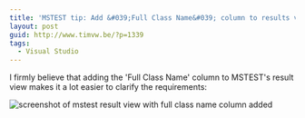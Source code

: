 ```yaml
---
title: 'MSTEST tip: Add &#039;Full Class Name&#039; column to results view'
layout: post
guid: http://www.timvw.be/?p=1339
tags:
  - Visual Studio
---
```

I firmly believe that adding the 'Full Class Name' column to MSTEST's result view makes it a lot easier to clarify the requirements:

![screenshot of mstest result view with full class name column added](http://www.timvw.be/wp-content/images/mstest-result-enhanced.png)
